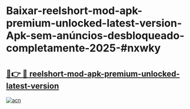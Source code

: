 # Baixar-reelshort-mod-apk-premium-unlocked-latest-version-Apk-sem-anúncios-desbloqueado-completamente-2025-#nxwky

# <h2><a href="https://ainizakaria.my?title=reelshort-mod-apk-premium-unlocked-latest-version&ref=24M">🔗👉 🔴 reelshort-mod-apk-premium-unlocked-latest-version</a></h2>

[![acn](https://github.com/user-attachments/assets/0f9c940e-d8b0-45ae-aac7-cd30a18b3e1c)](https://ainizakaria.my?title=reelshort-mod-apk-premium-unlocked-latest-version&ref=24M)

